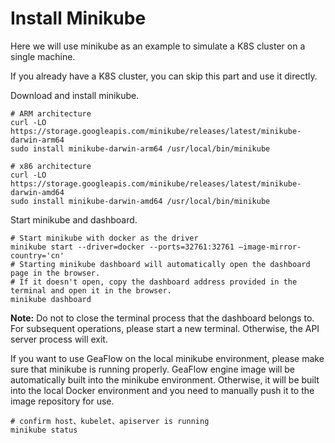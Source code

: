 # Install Minikube

Here we will use minikube as an example to simulate a K8S cluster on a single machine. 

If you already have a K8S cluster, you can skip this part and use it directly.

Download and install minikube.
```
# ARM architecture
curl -LO https://storage.googleapis.com/minikube/releases/latest/minikube-darwin-arm64
sudo install minikube-darwin-arm64 /usr/local/bin/minikube

# x86 architecture
curl -LO https://storage.googleapis.com/minikube/releases/latest/minikube-darwin-amd64
sudo install minikube-darwin-amd64 /usr/local/bin/minikube
```

Start minikube and dashboard.
```
# Start minikube with docker as the driver
minikube start --driver=docker --ports=32761:32761 —image-mirror-country='cn'
# Starting minikube dashboard will automatically open the dashboard page in the browser. 
# If it doesn't open, copy the dashboard address provided in the terminal and open it in the browser.
minikube dashboard
```

**Note:**
Do not to close the terminal process that the dashboard belongs to. For subsequent operations,
please start a new terminal. Otherwise, the API server process will exit.

If you want to use GeaFlow on the local minikube environment, please make sure that minikube is running properly. GeaFlow engine image will be automatically built into the minikube environment. Otherwise, it will be built into the local Docker environment and you need to manually push it to the image repository for use.

```shell
# confirm host、kubelet、apiserver is running
minikube status
```
